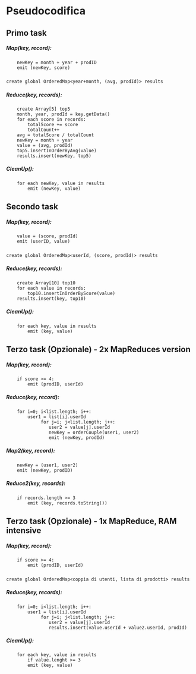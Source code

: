 # Pseudocodifica

## Primo task
##### Map(key, record):
        newKey = month + year + prodID
        emit (newKey, score)
#####
    create global OrderedMap<year+month, (avg, prodId)> results
##### Reduce(key, records):
        create Array[5] top5
        month, year, prodId = key.getData()
        for each score in records:
            totalScore += score
            totalCount++
        avg = totalScore / totalCount
        newKey = month + year
        value = (avg, prodId)
        top5.insertInOrderByAvg(value)
        results.insert(newKey, top5)
##### CleanUp():
        for each newKey, value in results
            emit (newKey, value)
      
## Secondo task
##### Map(key, record):
        value = (score, prodId)
        emit (userID, value)
#####
    create global OrderedMap<userId, (score, prodId)> results
##### Reduce(key, records):
        create Array[10] top10
        for each value in records:
            top10.insertInOrderByScore(value)
        results.insert(key, top10)
##### CleanUp():
        for each key, value in results
            emit (key, value)


## Terzo task (Opzionale) - 2x MapReduces version
##### Map(key, record):
        if score >= 4:
            emit (prodID, userId)
##### Reduce(key, record):
        for i=0; i<list.length; i++:
            user1 = list[i].userId
                 for j=i; j<list.length; j++:
                    user2 = value[j].userId
                    newKey = orderCouple(user1, user2)
                    emit (newKey, prodId)
##### Map2(key, record):
        newKey = (user1, user2)
        emit (newKey, prodID)
##### Reduce2(key, records):
        if records.length >= 3
            emit (key, records.toString())
            

## Terzo task (Opzionale) - 1x MapReduce, RAM intensive
##### Map(key, record):
        if score >= 4:
            emit (prodID, userId)
#####
    create global OrderedMap<coppia di utenti, lista di prodotti> results
##### Reduce(key, records):
        for i=0; i<list.length; i++:
            user1 = list[i].userId
                 for j=i; j<list.length; j++:
                    user2 = value[j].userId
                    results.insert(value.userId + value2.userId, prodId)
##### CleanUp():
        for each key, value in results
            if value.lenght >= 3
            emit (key, value)